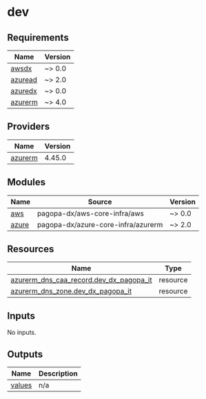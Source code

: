 # dev

<!-- BEGIN_TF_DOCS -->
## Requirements

| Name | Version |
|------|---------|
| <a name="requirement_awsdx"></a> [awsdx](#requirement\_awsdx) | ~> 0.0 |
| <a name="requirement_azuread"></a> [azuread](#requirement\_azuread) | ~> 2.0 |
| <a name="requirement_azuredx"></a> [azuredx](#requirement\_azuredx) | ~> 0.0 |
| <a name="requirement_azurerm"></a> [azurerm](#requirement\_azurerm) | ~> 4.0 |

## Providers

| Name | Version |
|------|---------|
| <a name="provider_azurerm"></a> [azurerm](#provider\_azurerm) | 4.45.0 |

## Modules

| Name | Source | Version |
|------|--------|---------|
| <a name="module_aws"></a> [aws](#module\_aws) | pagopa-dx/aws-core-infra/aws | ~> 0.0 |
| <a name="module_azure"></a> [azure](#module\_azure) | pagopa-dx/azure-core-infra/azurerm | ~> 2.0 |

## Resources

| Name | Type |
|------|------|
| [azurerm_dns_caa_record.dev_dx_pagopa_it](https://registry.terraform.io/providers/hashicorp/azurerm/latest/docs/resources/dns_caa_record) | resource |
| [azurerm_dns_zone.dev_dx_pagopa_it](https://registry.terraform.io/providers/hashicorp/azurerm/latest/docs/resources/dns_zone) | resource |

## Inputs

No inputs.

## Outputs

| Name | Description |
|------|-------------|
| <a name="output_values"></a> [values](#output\_values) | n/a |
<!-- END_TF_DOCS -->
